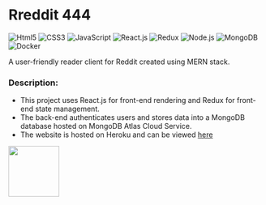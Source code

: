 # Rreddit 444

<img alt="Html5" src="https://img.shields.io/badge/-HTML5-E34F26?style=plastic&logo=html5&logoColor=white" /> <img alt="CSS3" src="https://img.shields.io/badge/-CSS3-1572B6?style=plastic&logo=css3&logoColor=white" /> <img alt="JavaScript" src="https://img.shields.io/badge/-JavaScript-f7df1e?style=plastic&logo=javascript&logoColor=white" /> <img alt="React.js" src="https://img.shields.io/badge/-React.js-45b8d8?style=plastic&logo=react&logoColor=white" /> <img alt="Redux" src="https://img.shields.io/badge/-Redux-764ABC?style=plastic&logo=redux&logoColor=white" /> <img alt="Node.js" src="https://img.shields.io/badge/-Node.js-339933?style=plastic&logo=Node.js&logoColor=white" /> <img alt="MongoDB" src="https://img.shields.io/badge/-MongoDB-47a248?style=plastic&logo=mongodb&logoColor=white" /> <img alt="Docker" src="https://img.shields.io/badge/-Docker-46a2f1?style=plastic&logo=docker&logoColor=white" />

A user-friendly reader client for Reddit created using MERN stack.

### Description:
* This project uses React.js for front-end rendering and Redux for front-end state management.
* The back-end authenticates users and stores data into a MongoDB database hosted on MongoDB Atlas Cloud Service.
* The website is hosted on Heroku and can be viewed [here](https://rreddit444.herokuapp.com)

<img height="100" width="100" src="https://github.com/kasim95/Rreddit_444/master/demo/rreddit444_homepage.png" />
